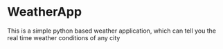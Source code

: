 # WeatherApp
This is a simple python based weather application, which can tell you the real time weather conditions of any city 
